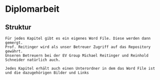 # Diplomarbeit

## Struktur

	Für jedes Kapitel gibt es ein eigenes Word File. Diese werden dann gemergt.
	Prof. Reitinger wird als unser Betreuer Zugriff auf das Repository gewährt. 
	Unseren Betreuern bei der EV Group Michael Reitinger und Reinhold Schneider natürlich auch.
	
	Jedes Kapitel erhält auch einen Unterordner in dem das Word File ist und die dazugehörigen Bilder und Links


